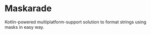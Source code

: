 # Maskarade
Kotlin-powered multiplatform-support solution to format strings using masks in easy way.
